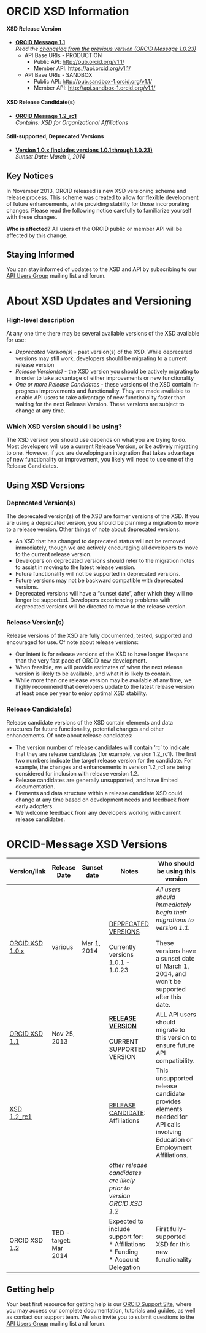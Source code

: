# ORCID XSD Information

#### XSD Release Version

* **[ORCID Message 1.1](https://github.com/ORCID/ORCID-Source/blob/master/orcid-model/src/main/resources/orcid-message-1.1.xsd)** <br>_Read the [changelog from the previous version (ORCID Message 1.0.23)](https://github.com/ORCID/ORCID-Source/blob/master/orcid-model/src/main/resources/orcid-message-1.1.md)_
    * API Base URIs - PRODUCTION
        * Public API:   http://pub.orcid.org/v1.1/
        * Member API:   https://api.orcid.org/v1.1/
    * API Base URIs - SANDBOX
        * Public API:   http://pub.sandbox-1.orcid.org/v1.1/
        * Member API:   http://api.sandbox-1.orcid.org/v1.1/

#### XSD Release Candidate(s)

* **[ORCID Message 1.2_rc1](https://github.com/ORCID/ORCID-Source/blob/master/orcid-model/src/main/resources/orcid-message-1.2_rc1.xsd)** <br>_Contains: XSD for Organizational Affiliations_

#### Still-supported, Deprecated Versions

* **[Version 1.0.x (includes versions 1.0.1 through 1.0.23)](https://github.com/ORCID/ORCID-Source/tree/master/orcid-model/src/main/resources)** <br>_Sunset Date: March 1, 2014_



## Key Notices

In November 2013, ORCID released is new XSD versioning scheme and release process. This scheme was created to allow for flexible development of future enhancements, while providing stability for those incorporating changes. Please read the following notice carefully to familiarize yourself with these changes.

**Who is affected?** All users of the ORCID public or member API will be affected by this change.

## Staying Informed

You can stay informed of updates to the XSD and API by subscribing to our [API Users Group](https://groups.google.com/forum/?fromgroups#!forum/orcid-api-users) mailing list and forum.

# About XSD Updates and Versioning

### High-level description

At any one time there may be several available versions of the XSD available for use:

* _Deprecated Version(s)_ - past version(s) of the XSD. While deprecated versions may still work, developers should be migrating to a current release version
* _Release Version(s)_ - the XSD version you should be actively migrating to in order to take advantage of either improvements or new functionality
* _One or more Release Candidates_ - these versions of the XSD contain in-progress improvements and functionality. They are made available to enable API users to take advantage of new functionality faster than waiting for the next Release Version. These versions are subject to change at any time.

### Which XSD version should I be using?

The XSD version you should use depends on what you are trying to do. Most developers will use a current Release Version, or be actively migrating to one. However, if you are developing an integration that takes advantage of new functionality or improvement, you likely will need to use one of the Release Candidates.

## Using XSD Versions

### <a name="deprecatedVersion"></a>Deprecated Version(s)

The deprecated version(s) of the XSD are former versions of the XSD. If you are using a deprecated version, you should be planning a migration to move to a release version. Other things of note about deprecated versions:

* An XSD that has changed to deprecated status will not be removed immediately, though we are actively encouraging all developers to move to the current release version. 
* Developers on deprecated versions should refer to the migration notes to assist in moving to the latest release version.
* Future functionality will not be supported in deprecated versions.
* Future versions may not be backward compatible with deprecated versions.
* Deprecated versions will have a “sunset date”, after which they will no longer be supported. Developers experiencing problems with deprecated versions will be directed to move to the release version.

### <a name="releaseVersion"></a>Release Version(s)

Release versions of the XSD are fully documented, tested, supported and encouraged for use. Of note about release versions:

* Our intent is for release versions of the XSD to have longer lifespans than the very fast pace of ORCID new development.
* When feasible, we will provide estimates of when the next release version is likely to be available, and what it is likely to contain.
* While more than one release version may be available at any time, we highly recommend that developers update to the latest release version at least once per year to enjoy optimal XSD stability.

### <a name="releaseCandidate"></a>Release Candidate(s)

Release candidate versions of the XSD contain elements and data structures for future functionality, potential changes and other enhancements. Of note about release candidates:

* The version number of release candidates will contain ‘rc’ to indicate that they are release candidates (for example, version 1.2_rc1). The first two numbers indicate the target release version for the candidate. For example, the changes and enhancements in version 1.2_rc1 are being considered for inclusion with release version 1.2.
* Release candidates are generally unsupported, and have limited documentation.
* Elements and data structure within a release candidate XSD could change at any time based on development needs and feedback from early adopters.
* We welcome feedback from any developers working with current release candidates.


# ORCID-Message XSD Versions

| Version/link | Release Date | Sunset date | Notes | Who should be using this version |
| ------------ | ------------ | ----------- | ----- | -------------------------------- |
| [ORCID XSD 1.0.x](https://github.com/ORCID/ORCID-Source/tree/master/orcid-model/src/main/resources) | various | Mar 1, 2014 | [DEPRECATED VERSIONS](#deprecatedVersion) <br><br> Currently versions 1.0.1 - 1.0.23 | _All users should immediately begin their migrations to version 1.1._ <br><br>These versions have a sunset date of March 1, 2014, and won't be supported after this date. |
| [ORCID XSD 1.1](https://github.com/ORCID/ORCID-Source/blob/master/orcid-model/src/main/resources/orcid-message-1.1.xsd) | Nov 25, 2013 | | **[RELEASE VERSION](#releaseVersion)**<br><br>CURRENT SUPPORTED VERSION | ALL API users should migrate to this version to ensure future API compatibility. |
| [XSD 1.2_rc1](https://github.com/ORCID/ORCID-Source/blob/master/orcid-model/src/main/resources/orcid-message-1.2_rc1.xsd) | | | [RELEASE CANDIDATE](#releaseCandidate): Affiliations | This unsupported release candidate provides elements needed for API calls involving Education or Employment Affiliations. |
| | | | _other release candidates are likely prior to version ORCID XSD 1.2_ | |
| ORCID XSD 1.2 | TBD - target: Mar 2014 | | Expected to include support for:<br>* Affiliations<br>* Funding<br>* Account Delegation | First fully-supported XSD for this new functionality |

## Getting help

Your best first resource for getting help is our [ORCID Support Site](http://support.orcid.org), where you may access our complete documentation, tutorials and guides, as well as contact our support team. We also invite you to submit questions to the [API Users Group](https://groups.google.com/forum/?fromgroups#!forum/orcid-api-users) mailing list and forum.
